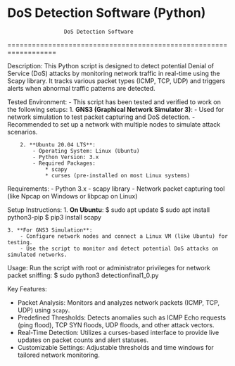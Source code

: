 DoS Detection Software (Python)
==================================================================
                      DoS Detection Software
==================================================================

Description:
    This Python script is designed to detect potential Denial of Service (DoS) attacks 
    by monitoring network traffic in real-time using the Scapy library. It tracks various 
    packet types (ICMP, TCP, UDP) and triggers alerts when abnormal traffic patterns are detected.
    
Tested Environment:
    - This script has been tested and verified to work on the following setups:
        1. **GNS3 (Graphical Network Simulator 3)**:
            - Used for network simulation to test packet capturing and DoS detection.
            - Recommended to set up a network with multiple nodes to simulate attack scenarios.
        
        2. **Ubuntu 20.04 LTS**:
            - Operating System: Linux (Ubuntu)
            - Python Version: 3.x
            - Required Packages:
                * scapy
                * curses (pre-installed on most Linux systems)
Requirements:
    - Python 3.x
    - scapy library
    - Network packet capturing tool (like Npcap on Windows or libpcap on Linux)

Setup Instructions:
    1. **On Ubuntu**:
        $ sudo apt update
        $ sudo apt install python3-pip
        $ pip3 install scapy
        
    3. **For GNS3 Simulation**:
        - Configure network nodes and connect a Linux VM (like Ubuntu) for testing.
        - Use the script to monitor and detect potential DoS attacks on simulated networks.
        
Usage:
    Run the script with root or administrator privileges for network packet sniffing:
        $ sudo python3 detectionfinal1_0.py
        
Key Features:
- Packet Analysis: Monitors and analyzes network packets (ICMP, TCP, UDP) using `scapy`.
- Predefined Thresholds: Detects anomalies such as ICMP Echo requests (ping flood), TCP SYN floods, UDP floods, and other attack vectors.
- Real-Time Detection: Utilizes a curses-based interface to provide live updates on packet counts and alert statuses.
- Customizable Settings: Adjustable thresholds and time windows for tailored network monitoring.


